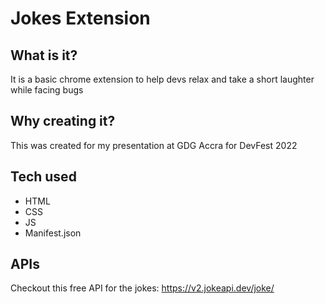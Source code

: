# Jokes Extension

## What is it?
It is a basic chrome extension to help devs relax and take a short laughter while facing bugs

## Why creating it?
This was created for my presentation at GDG Accra for DevFest 2022

## Tech used
- HTML
- CSS
- JS
- Manifest.json

## APIs
Checkout this free API for the jokes: https://v2.jokeapi.dev/joke/

